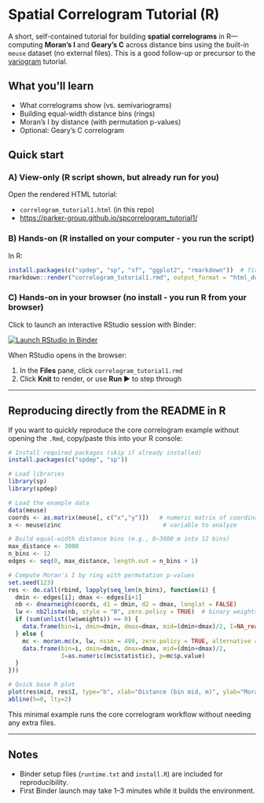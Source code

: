 # Spatial Correlogram Tutorial (R)

A short, self-contained tutorial for building **spatial correlograms** in R—computing **Moran’s I** and **Geary’s C** across distance bins using the built-in `meuse` dataset (no external files). This is a good follow-up or precursor to the [variogram](https://github.com/parker-group/variogram_tutorial1) tutorial.

## What you'll learn
- What correlograms show (vs. semivariograms)
- Building equal-width distance bins (rings)
- Moran’s I by distance (with permutation p-values)
- Optional: Geary’s C correlogram

## Quick start

### A) View-only (R script shown, but already run for you)
Open the rendered HTML tutorial:
- `correlogram_tutorial1.html` (in this repo)
- https://parker-group.github.io/spcorrelogram_tutorial1/

### B) Hands-on (R installed on your computer - you run the script)
In R:
```r
install.packages(c("spdep", "sp", "sf", "ggplot2", "rmarkdown"))  # first time
rmarkdown::render("correlogram_tutorial1.rmd", output_format = "html_document")
```

### C) Hands-on in your browser (no install - you run R from your browser)
Click to launch an interactive RStudio session with Binder:

[![Launch RStudio in Binder](https://mybinder.org/badge_logo.svg)](https://mybinder.org/v2/gh/parker-group/spcorrelogram_tutorial1/HEAD?urlpath=rstudio)

When RStudio opens in the browser:
1. In the **Files** pane, click `correlogram_tutorial1.rmd`
2. Click **Knit** to render, or use **Run ▶** to step through

---

## Reproducing directly from the README in R
If you want to quickly reproduce the core correlogram example without opening the `.Rmd`, copy/paste this into your R console:
```r
# Install required packages (skip if already installed)
install.packages(c("spdep", "sp"))

# Load libraries
library(sp)
library(spdep)

# Load the example data
data(meuse)
coords <- as.matrix(meuse[, c("x","y")])   # numeric matrix of coordinates
x <- meuse$zinc                             # variable to analyze

# Build equal-width distance bins (e.g., 0–3000 m into 12 bins)
max_distance <- 3000
n_bins <- 12
edges <- seq(0, max_distance, length.out = n_bins + 1)

# Compute Moran's I by ring with permutation p-values
set.seed(123)
res <- do.call(rbind, lapply(seq_len(n_bins), function(i) {
  dmin <- edges[i]; dmax <- edges[i+1]
  nb <- dnearneigh(coords, d1 = dmin, d2 = dmax, longlat = FALSE)
  lw <- nb2listw(nb, style = "B", zero.policy = TRUE)  # binary weights
  if (sum(unlist(lw$weights)) == 0) {
    data.frame(bin=i, dmin=dmin, dmax=dmax, mid=(dmin+dmax)/2, I=NA_real_, p=NA_real_)
  } else {
    mc <- moran.mc(x, lw, nsim = 499, zero.policy = TRUE, alternative = "two.sided")
    data.frame(bin=i, dmin=dmin, dmax=dmax, mid=(dmin+dmax)/2,
               I=as.numeric(mc$statistic), p=mc$p.value)
  }
}))

# Quick base R plot
plot(res$mid, res$I, type="b", xlab="Distance (bin mid, m)", ylab="Moran's I")
abline(h=0, lty=2)
```
This minimal example runs the core correlogram workflow without needing any extra files.

---

## Notes
- Binder setup files (`runtime.txt` and `install.R`) are included for reproducibility.
- First Binder launch may take 1–3 minutes while it builds the environment.
